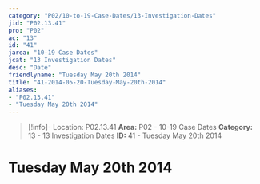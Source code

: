 ```yaml
---
category: "P02/10-to-19-Case-Dates/13-Investigation-Dates"
jid: "P02.13.41"
pro: "P02"
ac: "13"
id: "41"
jarea: "10-19 Case Dates"
jcat: "13 Investigation Dates"
desc: "Date"
friendlyname: "Tuesday May 20th 2014"
title: "41-2014-05-20-Tuesday-May-20th-2014"
aliases: 
- "P02.13.41"
- "Tuesday May 20th 2014"
---
```

>[!info]- Location: P02.13.41
>**Area:** P02 - 10-19 Case Dates
>**Category:** 13 - 13 Investigation Dates
>**ID:** 41 - Tuesday May 20th 2014

# Tuesday May 20th 2014
